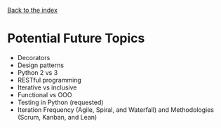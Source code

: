 [Back to the index](/BeginnerCodersWWCATX)

# Potential Future Topics

-   Decorators
-   Design patterns
-   Python 2 vs 3
-   RESTful programming
-   Iterative vs inclusive
-   Functional vs OOO
-   Testing in Python (requested)
-   Iteration Frequency (Agile, Spiral, and Waterfall) and Methodologies (Scrum, Kanban, and Lean)
